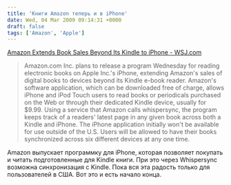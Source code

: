 ```yaml
---
title: 'Книги Amazon теперь и в iPhone'
date: Wed, 04 Mar 2009 09:14:31 +0000
draft: false
tags: ['Amazon', 'Apple']
---
```


[Amazon Extends Book Sales Beyond Its Kindle to iPhone - WSJ.com](http://online.wsj.com/article/SB123613213822225225.html)

> Amazon.com Inc. plans to release a program Wednesday for reading electronic books on Apple Inc.'s iPhone, extending Amazon's sales of digital books to devices beyond its Kindle e-book reader. Amazon's software application, which can be downloaded free of charge, allows iPhone and iPod Touch users to read books or periodicals purchased on the Web or through their dedicated Kindle device, usually for $9.99. Using a service that Amazon calls whispersync, the program keeps track of a readers' latest page in any given book across both a Kindle and iPhone. The iPhone application initially won't be available for use outside of the U.S. Users will be allowed to have their books synchronized across six different devices at any one time.

Amazon выпускает программку для iPhone, которая позволяет покупать и читать подготовленные для Kindle книги. При это через Whispersync возможна синхронизация с Kindle. Пока вся эта радость только для пользователей в США. Вот это и есть начало конца.